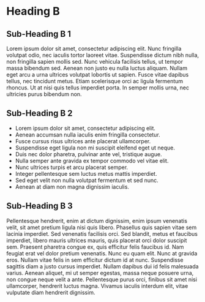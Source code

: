 # Heading B

## Sub-Heading B 1

 Lorem ipsum dolor sit amet, consectetur adipiscing elit. Nunc fringilla volutpat odio, nec iaculis tortor laoreet vitae. Suspendisse dictum nibh nulla, non fringilla sapien mollis sed. Nunc vehicula facilisis tellus, ut tempor massa bibendum sed. Aenean non justo eu nulla luctus aliquam. Nullam eget arcu a urna ultrices volutpat lobortis ut sapien. Fusce vitae dapibus tellus, nec tincidunt metus. Etiam scelerisque orci ac ligula fermentum rhoncus. Ut at nisi quis tellus imperdiet porta. In semper mollis urna, nec ultricies purus bibendum non.

## Sub-Heading B 2

* Lorem ipsum dolor sit amet, consectetur adipiscing elit.
* Aenean accumsan nulla iaculis enim fringilla consectetur.
* Fusce cursus risus ultrices ante placerat ullamcorper.
* Suspendisse eget ligula non mi suscipit eleifend eget ut neque.
* Duis nec dolor pharetra, pulvinar ante vel, tristique augue.
* Nulla semper ante gravida ex tempor commodo vel vitae elit.
* Nunc ultrices turpis et arcu placerat semper.
* Integer pellentesque sem luctus metus mattis imperdiet.
* Sed eget velit non nulla volutpat fermentum et sed nunc.
* Aenean at diam non magna dignissim iaculis.

## Sub-Heading B 3

Pellentesque hendrerit, enim at dictum dignissim, enim ipsum venenatis velit, sit amet pretium ligula nisi quis libero. Phasellus quis sapien vitae sem lacinia imperdiet. Sed venenatis facilisis orci. Sed blandit, metus et faucibus imperdiet, libero mauris ultrices mauris, quis placerat orci dolor suscipit sem. Praesent pharetra congue ex, quis efficitur felis faucibus id. Nam feugiat erat vel dolor pretium venenatis. Nunc eu quam elit. Nunc at gravida eros. Nullam vitae felis in sem efficitur dictum id at nunc. Suspendisse sagittis diam a justo cursus imperdiet. Nullam dapibus dui id felis malesuada varius. Aenean aliquet, mi ut semper egestas, massa neque posuere urna, non congue neque velit a ante. Pellentesque purus orci, finibus sit amet nisi ullamcorper, hendrerit luctus magna. Vivamus iaculis interdum elit, vitae vulputate diam hendrerit dignissim.
